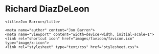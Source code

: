 # Richard DiazDeLeon

<!DOCTYPE HTML>
<html lang="en">
  <head>
    <meta http-equiv="Content-Type" content="text/html; charset=UTF-8">

    <title>Jon Barron</title>

    <meta name="author" content="Jon Barron">
    <meta name="viewport" content="width=device-width, initial-scale=1">
    <link rel="shortcut icon" href="images/favicon/favicon.ico" type="image/x-icon">
    <link rel="stylesheet" type="text/css" href="stylesheet.css">
    
  </head>
  </body>
  
</html>